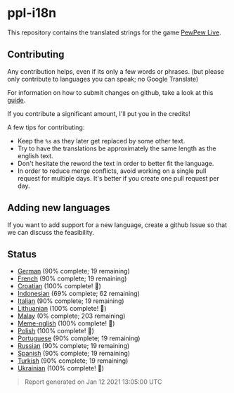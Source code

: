[//]: # "This file is automatically generated by generate_readme.py"
# ppl-i18n
This repository contains the translated strings for the game [PewPew Live](https://pewpew.live).
## Contributing
Any contribution helps, even if its only a few words or phrases.
(but please only contribute to languages you can speak; no Google Translate)

For information on how to submit changes on github, take a look at this [guide](https://docs.github.com/en/free-pro-team@latest/github/managing-files-in-a-repository/editing-files-in-another-users-repository).

If you contribute a significant amount, I'll put you in the credits!

A few tips for contributing:
* Keep the `%s` as they later get replaced by some other text.
* Try to have the translations be approximately the same length as the english text.
* Don't hesitate the reword the text in order to better fit the language.
* In order to reduce merge conflicts, avoid working on a single pull request for multiple days. It's better if you create one pull request per day.
## Adding new languages
If you want to add support for a new language, create a github Issue so that we can discuss
the feasibility.
## Status
* [German](/translations/deu.po) (90% complete; 19 remaining)
* [French](/translations/fra.po) (90% complete; 19 remaining)
* [Croatian](/translations/hrv.po) (100% complete! 🎉)
* [Indonesian](/translations/ind.po) (69% complete; 62 remaining)
* [Italian](/translations/ita.po) (90% complete; 19 remaining)
* [Lithuanian](/translations/lit.po) (100% complete! 🎉)
* [Malay](/translations/msa.po) (0% complete; 203 remaining)
* [Meme-nglish](/translations/meme.po) (100% complete! 🎉)
* [Polish](/translations/pol.po) (100% complete! 🎉)
* [Portuguese](/translations/por.po) (90% complete; 19 remaining)
* [Russian](/translations/rus.po) (90% complete; 19 remaining)
* [Spanish](/translations/spa.po) (90% complete; 19 remaining)
* [Turkish](/translations/tur.po) (90% complete; 19 remaining)
* [Ukrainian](/translations/ukr.po) (100% complete! 🎉)
> Report generated on Jan 12 2021 13:05:00 UTC